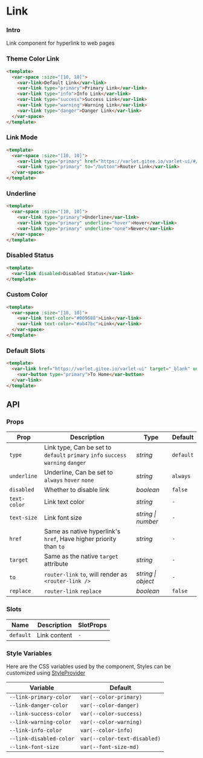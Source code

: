# Link

### Intro

Link component for hyperlink to web pages

### Theme Color Link

```html
<template>
  <var-space :size="[10, 10]">
    <var-link>Default Link</var-link>
    <var-link type="primary">Primary Link</var-link>
    <var-link type="info">Info Link</var-link>
    <var-link type="success">Success Link</var-link>
    <var-link type="warning">Warning Link</var-link>
    <var-link type="danger">Danger Link</var-link>
  </var-space>
</template>
```

### Link Mode

```html
<template>
  <var-space :size="[10, 10]">
    <var-link type="primary" href="https://varlet.gitee.io/varlet-ui/#/en-US/index" target="_blank">Href</var-link>
    <var-link type="primary" to="/button">Router Link</var-link>
  </var-space>
</template>
```

### Underline

```html
<template>
  <var-space :size="[10, 10]">
    <var-link type="primary">Underline</var-link>
    <var-link type="primary" underline="hover">Hover</var-link>
    <var-link type="primary" underline="none">Never</var-link>
  </var-space>
</template>
```

### Disabled Status

```html
<template>
  <var-link disabled>Disabled Status</var-link>
</template>
```

### Custom Color

```html
<template>
  <var-space :size="[10, 10]">
    <var-link text-color="#009688">Link</var-link>
    <var-link text-color="#ab47bc">Link</var-link>
  </var-space>
</template>
```

### Default Slots

```html
<template>
  <var-link href="https://varlet.gitee.io/varlet-ui" target="_blank" underline="none">
    <var-button type="primary">To Home</var-button>
  </var-link>
</template>
```

## API

### Props

| Prop         | Description                                                                       | Type     | Default  |
|--------------|-----------------------------------------------------------------------------------|----------|----------|
| `type`       | Link type, Can be set to  `default` `primary` `info` `success` `warning` `danger` | _string_ | `default` |
| `underline`  | Underline, Can be set to `always` `hover` `none`                                  | _string_ | `always` |
| `disabled`   | Whether to disable link                                                           | _boolean_ | `false`  |
| `text-color` | Link text color                                                                   | _string_ | `-`      |
| `text-size`  | Link font size                                                                    | _string \| number_  | `-`            |
| `href`       | Same as native hyperlink's `href`, Have higher priority than `to`                 | _string_ | `-`      |
| `target`     | Same as the native `target` attribute                                             | _string_ | `-`      |
| `to`         | `router-link` `to`, will render as `<router-link />`                              | _string \| object_  | `-`        |
| `replace`    | `router-link` `replace`                                                           | _boolean_ | `false`  |

### Slots

| Name | Description | SlotProps |
| --- | --- | --- |
| `default` | Link content | `-` |

### Style Variables

Here are the CSS variables used by the component, Styles can be customized using [StyleProvider](#/en-US/style-provider)

| Variable                       | Default                      |
| --- |------------------------------|
| `--link-primary-color` | `var(--color-primary)`       |
| `--link-danger-color` | `var(--color-danger)`        |
| `--link-success-color` | `var(--color-success)`       |
| `--link-warning-color` | `var(--color-warning)`       |
| `--link-info-color` | `var(--color-info)`          |
| `--link-disabled-color` | `var(--color-text-disabled)` |
| `--link-font-size` | `var(--font-size-md)` |
